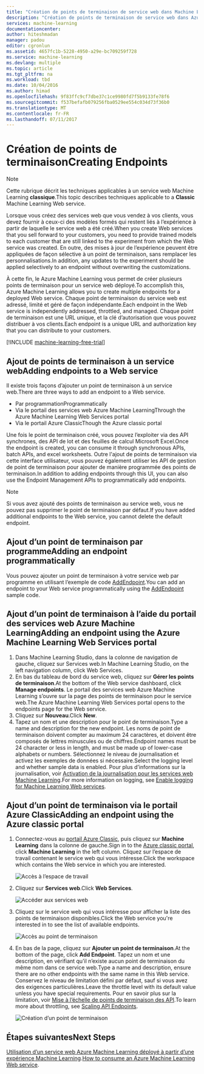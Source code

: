 ```yaml
---
title: "Création de points de terminaison de service web dans Machine Learning | Microsoft Docs"
description: "Création de points de terminaison de service web dans Azure Machine Learning"
services: machine-learning
documentationcenter: 
author: hiteshmadan
manager: padou
editor: cgronlun
ms.assetid: 4657fc1b-5228-4950-a29e-bc709259f728
ms.service: machine-learning
ms.devlang: multiple
ms.topic: article
ms.tgt_pltfrm: na
ms.workload: tbd
ms.date: 10/04/2016
ms.author: himad
ms.openlocfilehash: 9f83ffc9cf7dbe37c1ce9980fd7f5b9133fe78f6
ms.sourcegitcommit: f537befafb079256fba0529ee554c034d73f36b0
ms.translationtype: MT
ms.contentlocale: fr-FR
ms.lasthandoff: 07/11/2017
---
```

# <a name="creating-endpoints"></a><span data-ttu-id="7c71e-103">Création de points de terminaison</span><span class="sxs-lookup"><span data-stu-id="7c71e-103">Creating Endpoints</span></span>
> [!NOTE]
>  <span data-ttu-id="7c71e-104">Cette rubrique décrit les techniques applicables à un service web Machine Learning **classique**.</span><span class="sxs-lookup"><span data-stu-id="7c71e-104">This topic describes techniques applicable to a **Classic** Machine Learning Web service.</span></span>
> 
> 

<span data-ttu-id="7c71e-105">Lorsque vous créez des services web que vous vendez à vos clients, vous devez fournir à ceux-ci des modèles formés qui restent liés à l’expérience à partir de laquelle le service web a été créé.</span><span class="sxs-lookup"><span data-stu-id="7c71e-105">When you create Web services that you sell forward to your customers, you need to provide trained models to each customer that are still linked to the experiment from which the Web service was created.</span></span> <span data-ttu-id="7c71e-106">En outre, des mises à jour de l’expérience peuvent être appliquées de façon sélective à un point de terminaison, sans remplacer les personnalisations.</span><span class="sxs-lookup"><span data-stu-id="7c71e-106">In addition, any updates to the experiment should be applied selectively to an endpoint without overwriting the customizations.</span></span>

<span data-ttu-id="7c71e-107">À cette fin, le Azure Machine Learning vous permet de créer plusieurs points de terminaison pour un service web déployé.</span><span class="sxs-lookup"><span data-stu-id="7c71e-107">To accomplish this, Azure Machine Learning allows you to create multiple endpoints for a deployed Web service.</span></span> <span data-ttu-id="7c71e-108">Chaque point de terminaison du service web est adressé, limité et géré de façon indépendante.</span><span class="sxs-lookup"><span data-stu-id="7c71e-108">Each endpoint in the Web service is independently addressed, throttled, and managed.</span></span> <span data-ttu-id="7c71e-109">Chaque point de terminaison est une URL unique, et la clé d’autorisation que vous pouvez distribuer à vos clients.</span><span class="sxs-lookup"><span data-stu-id="7c71e-109">Each endpoint is a unique URL and authorization key that you can distribute to your customers.</span></span>

[!INCLUDE [machine-learning-free-trial](../../includes/machine-learning-free-trial.md)]

## <a name="adding-endpoints-to-a-web-service"></a><span data-ttu-id="7c71e-110">Ajout de points de terminaison à un service web</span><span class="sxs-lookup"><span data-stu-id="7c71e-110">Adding endpoints to a Web service</span></span>
<span data-ttu-id="7c71e-111">Il existe trois façons d’ajouter un point de terminaison à un service web.</span><span class="sxs-lookup"><span data-stu-id="7c71e-111">There are three ways to add an endpoint to a Web service.</span></span>

* <span data-ttu-id="7c71e-112">Par programmation</span><span class="sxs-lookup"><span data-stu-id="7c71e-112">Programmatically</span></span>
* <span data-ttu-id="7c71e-113">Via le portail des services web Azure Machine Learning</span><span class="sxs-lookup"><span data-stu-id="7c71e-113">Through the Azure Machine Learning Web Services portal</span></span>
* <span data-ttu-id="7c71e-114">Via le portail Azure Classic</span><span class="sxs-lookup"><span data-stu-id="7c71e-114">Though the Azure classic portal</span></span>

<span data-ttu-id="7c71e-115">Une fois le point de terminaison créé, vous pouvez l’exploiter via des API synchrones, des API de lot et des feuilles de calcul Microsoft Excel.</span><span class="sxs-lookup"><span data-stu-id="7c71e-115">Once the endpoint is created, you can consume it through synchronous APIs, batch APIs, and excel worksheets.</span></span> <span data-ttu-id="7c71e-116">Outre l'ajout de points de terminaison via cette interface utilisateur, vous pouvez également utiliser les API de gestion de point de terminaison pour ajouter de manière programmée des points de terminaison.</span><span class="sxs-lookup"><span data-stu-id="7c71e-116">In addition to adding endpoints through this UI, you can also use the Endpoint Management APIs to programmatically add endpoints.</span></span>

> [!NOTE]
> <span data-ttu-id="7c71e-117">Si vous avez ajouté des points de terminaison au service web, vous ne pouvez pas supprimer le point de terminaison par défaut.</span><span class="sxs-lookup"><span data-stu-id="7c71e-117">If you have added additional endpoints to the Web service, you cannot delete the default endpoint.</span></span>
> 
> 

## <a name="adding-an-endpoint-programmatically"></a><span data-ttu-id="7c71e-118">Ajout d’un point de terminaison par programme</span><span class="sxs-lookup"><span data-stu-id="7c71e-118">Adding an endpoint programmatically</span></span>
<span data-ttu-id="7c71e-119">Vous pouvez ajouter un point de terminaison à votre service web par programme en utilisant l’exemple de code [AddEndpoint](https://github.com/raymondlaghaeian/AML_EndpointMgmt/blob/master/Program.cs).</span><span class="sxs-lookup"><span data-stu-id="7c71e-119">You can add an endpoint to your Web service programmatically using the [AddEndpoint](https://github.com/raymondlaghaeian/AML_EndpointMgmt/blob/master/Program.cs) sample code.</span></span>

## <a name="adding-an-endpoint-using-the-azure-machine-learning-web-services-portal"></a><span data-ttu-id="7c71e-120">Ajout d’un point de terminaison à l’aide du portail des services web Azure Machine Learning</span><span class="sxs-lookup"><span data-stu-id="7c71e-120">Adding an endpoint using the Azure Machine Learning Web Services portal</span></span>
1. <span data-ttu-id="7c71e-121">Dans Machine Learning Studio, dans la colonne de navigation de gauche, cliquez sur Services web.</span><span class="sxs-lookup"><span data-stu-id="7c71e-121">In Machine Learning Studio, on the left navigation column, click Web Services.</span></span>
2. <span data-ttu-id="7c71e-122">En bas du tableau de bord du service web, cliquez sur **Gérer les points de terminaison**.</span><span class="sxs-lookup"><span data-stu-id="7c71e-122">At the bottom of the Web service dashboard, click **Manage endpoints**.</span></span> <span data-ttu-id="7c71e-123">Le portail des services web Azure Machine Learning s’ouvre sur la page des points de terminaison pour le service web.</span><span class="sxs-lookup"><span data-stu-id="7c71e-123">The Azure Machine Learning Web Services portal opens to the endpoints page for the Web service.</span></span>
3. <span data-ttu-id="7c71e-124">Cliquez sur **Nouveau**.</span><span class="sxs-lookup"><span data-stu-id="7c71e-124">Click **New**.</span></span>
4. <span data-ttu-id="7c71e-125">Tapez un nom et une description pour le point de terminaison.</span><span class="sxs-lookup"><span data-stu-id="7c71e-125">Type a name and description for the new endpoint.</span></span> <span data-ttu-id="7c71e-126">Les noms de point de terminaison doivent compter au maximum 24 caractères, et doivent être composés de lettres minuscules ou de chiffres.</span><span class="sxs-lookup"><span data-stu-id="7c71e-126">Endpoint names must be 24 character or less in length, and must be made up of lower-case alphabets or numbers.</span></span> <span data-ttu-id="7c71e-127">Sélectionnez le niveau de journalisation et activez les exemples de données si nécessaire.</span><span class="sxs-lookup"><span data-stu-id="7c71e-127">Select the logging level and whether sample data is enabled.</span></span> <span data-ttu-id="7c71e-128">Pour plus d’informations sur la journalisation, voir [Activation de la journalisation pour les services web Machine Learning](machine-learning-web-services-logging.md).</span><span class="sxs-lookup"><span data-stu-id="7c71e-128">For more information on logging, see [Enable logging for Machine Learning Web services](machine-learning-web-services-logging.md).</span></span>

## <a name="adding-an-endpoint-using-the-azure-classic-portal"></a><span data-ttu-id="7c71e-129">Ajout d’un point de terminaison via le portail Azure Classic</span><span class="sxs-lookup"><span data-stu-id="7c71e-129">Adding an endpoint using the Azure classic portal</span></span>
1. <span data-ttu-id="7c71e-130">Connectez-vous au [portail Azure Classic](http://manage.windowsazure.com), puis cliquez sur **Machine Learning** dans la colonne de gauche.</span><span class="sxs-lookup"><span data-stu-id="7c71e-130">Sign in to the [Azure classic portal](http://manage.windowsazure.com), click **Machine Learning** in the left column.</span></span> <span data-ttu-id="7c71e-131">Cliquez sur l’espace de travail contenant le service web qui vous intéresse.</span><span class="sxs-lookup"><span data-stu-id="7c71e-131">Click the workspace which contains the Web service in which you are interested.</span></span>
   
    ![Accès à l’espace de travail](./media/machine-learning-create-endpoint/figure-1.png)
2. <span data-ttu-id="7c71e-133">Cliquez sur **Services web**.</span><span class="sxs-lookup"><span data-stu-id="7c71e-133">Click **Web Services**.</span></span>
   
    ![Accéder aux services web](./media/machine-learning-create-endpoint/figure-2.png)
3. <span data-ttu-id="7c71e-135">Cliquez sur le service web qui vous intéresse pour afficher la liste des points de terminaison disponibles.</span><span class="sxs-lookup"><span data-stu-id="7c71e-135">Click the Web service you're interested in to see the list of available endpoints.</span></span>
   
    ![Accès au point de terminaison](./media/machine-learning-create-endpoint/figure-3.png)
4. <span data-ttu-id="7c71e-137">En bas de la page, cliquez sur **Ajouter un point de terminaison**.</span><span class="sxs-lookup"><span data-stu-id="7c71e-137">At the bottom of the page, click **Add Endpoint**.</span></span> <span data-ttu-id="7c71e-138">Tapez un nom et une description, en vérifiant qu’il n’existe aucun point de terminaison du même nom dans ce service web.</span><span class="sxs-lookup"><span data-stu-id="7c71e-138">Type a name and description, ensure there are no other endpoints with the same name in this Web service.</span></span> <span data-ttu-id="7c71e-139">Conservez le niveau de limitation défini par défaut, sauf si vous avez des exigences particulières.</span><span class="sxs-lookup"><span data-stu-id="7c71e-139">Leave the throttle level with its default value unless you have special requirements.</span></span> <span data-ttu-id="7c71e-140">Pour en savoir plus sur la limitation, voir [Mise à l’échelle de points de terminaison des API](machine-learning-scaling-webservice.md).</span><span class="sxs-lookup"><span data-stu-id="7c71e-140">To learn more about throttling, see [Scaling API Endpoints](machine-learning-scaling-webservice.md).</span></span>
   
    ![Création d’un point de terminaison](./media/machine-learning-create-endpoint/figure-4.png)

## <a name="next-steps"></a><span data-ttu-id="7c71e-142">Étapes suivantes</span><span class="sxs-lookup"><span data-stu-id="7c71e-142">Next Steps</span></span>
<span data-ttu-id="7c71e-143">[Utilisation d’un service web Azure Machine Learning déployé à partir d’une expérience Machine Learning](machine-learning-consume-web-services.md).</span><span class="sxs-lookup"><span data-stu-id="7c71e-143">[How to consume an Azure Machine Learning Web service](machine-learning-consume-web-services.md).</span></span>

